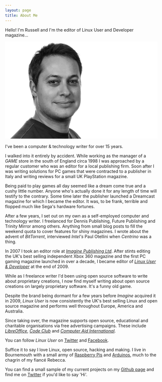 ```yaml
---
layout: page
title: About Me
---
```


<p class="message">
  Hello! I'm Russell and I'm the editor of Linux User and Developer magazine...
</p>

![Russell Barnes](/assets/Russell_twitter.jpg "I'm waving")

I've been a computer & technology writer for over 15 years. 

I walked into it entirely by accident. While working as the manager of a *GAME* store in the south of England circa 1998 I was approached by a regular customer who was an editor for a local publishing firm. Soon after I was writing solutions for PC games that were contracted to a publisher in Italy and writing reviews for a small UK PlayStation magazine.

Being paid to play games all day seemed like a dream come true and a cushy little number. Anyone who's actually done it for any length of time will testify to the contrary. Some time later the publisher launched a Dreamcast magazine for which I became the editor. It was, to be frank, terrible and flopped much like Sega's hardware fortunes.

After a few years, I set out on my own as a self-employed computer and technology writer. I freelanced for Dennis Publishing, Future Publishing and Trinity Mirror among others. Anything from small blog posts to fill the weekend quota to cover features for shiny magazines. I wrote about the advent of *BitTorrent*, interviewed *Intel's* Paul Otellini when *Centrino* was a thing. 

In 2007 I took an editor role at [*Imagine Publishing Ltd*](http://www.imaginepublishing.co.uk). After stints editing the UK's best selling independent Xbox 360 magazine and the first PC gaming magazine launched in over a decade, I became editor of [*Linux User & Developer*](http://www.linuxuser.co.uk) at the end of 2009.

While as I freelance writer I'd been using open source software to write about proprietary creations, I now find myself writing about open source creations on largely proprietary software. It's a funny old game.

Despite the brand being dormant for a few years before *Imagine* acquired it in 2009, *Linux User* is now consistently the UK's best selling Linux and open source magazine and performs well throughout Europe, America and Australia.

Since taking over, the magazine supports open source, educational and charitable organisations via free advertising campaigns. These include [*LibreOffice*](http://libreoffice.org), [*Code Club*](www.codeclub.org.uk) and [*Computer Aid International*](http://www.computeraid.org).

You can follow *Linux User* on [Twitter](https://twitter.com/linuxusermag) and [Facebook](http://www.facebook.com/LinuxUserUK).

Suffice it to say I love Linux, open source, hacking and making. 
I live in Bournemouth with a small army of [Raspberry Pis](http://www.raspberrypi.org) and [Arduinos](http://www.arduino.cc), much to the chagrin of my fiancé Rebecca.

You can find a small sample of my current projects on my [Github page](http://github.com/russb78) and find me on [Twitter](http://twitter.com/another_russell) if you'd like to say 'Hi'.